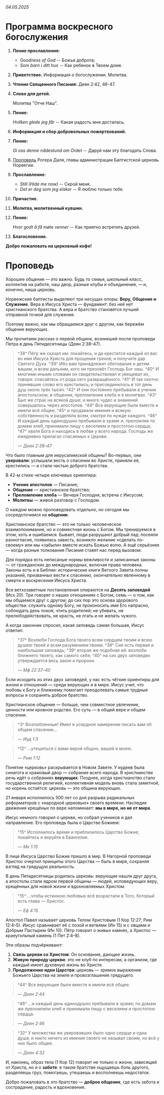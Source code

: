 *04.05.2025*

# Программа воскресного богослужения

1. **Пение прославления:**

    - *Goodness of God* -- Божья доброта;
    - *Som barn i ditt hus* -- Как ребенок в Твоем доме.

2. **Приветствие.** Информация о богослужении. Молитва.

3. **Чтение Священного Писания:** Деян 2:42, 46-47.

4. **Слово для детей.**

    Молитва "Отче Наш".

5. **Пение:**

    *Hvilken glede jeg får* -- Какая радость мне досталась.

6. **Информация и сбор добровольных пожертвований.**

7. **Пение:**

    *Gi oss denne nådestund om Ordet* -- Даруй нам эту благодать Слова.

8. [Проповедь](#проповедь) Рогера Даля, главы администрации Баптистской церковь Норвегии.

9. **Прославление:**

    - *Still (Hide me now)* -- Скрой меня.
    - *Det er deg som jeg elsker* -- Я люблю только тебя.

10. **Причастие.**
11. **Молитва, молитвенный кувшин.**
12. **Пение:**

    *Hvor godt å få møte venner* -- Как приятно встретить друзей.

13. **Благословение.**

**Добро пожаловать на церковный кофе!**


<!-- \newpage -->

# Проповедь

Хорошее общение — это важно.
Будь то семья, школьный класс, коллектив на работе, наш двор, разные клубы и объединения, — и, конечно, наша церковь.

Норвежские баптисты выделяют три несущих опоры: **Веру, Общение и Служение**.
Вера в Иисуса Христа — фундамент: без неё нет христианского братства.
А вера и братство становятся лучшей отправной точкой для служения.

Поэтому важно, как мы обращаемся друг с другом, как бережём общение верующих.

Мы прочитаем рассказ о первой общине, возникшей после проповеди Петра в день Пятидесятницы (Деян 2:38–47).

> ^38^ Пётр же сказал им: покайтесь, и да крестится каждый из вас во имя Иисуса Христа для прощения грехов; и получите дар Святого Духа.
> ^39^ Ибо вам принадлежит обетование и детям вашим, и всем дальним, кого ни призовёт Господь Бог наш.
> ^40^ И многими иными словами он свидетельствовал и увещевал их, говоря: спасайтесь от рода сего развращённого.
> ^41^ И так охотно принявшие слово его крестились; и присоединилось в тот день душ около трёх тысяч.
> ^42^ И они постоянно пребывали в учении апостольском, в общении, преломлении хлеба и в молитвах.
> ^43^ Был же страх на всякой душе; и много чудес и знамений совершалось через апостолов.
> ^44^ Все верующие были вместе и имели всё общее;
> ^45^ и продавали имения и всякую собственность и разделяли всем, смотря по нужде каждого.
> ^46^ И каждый день единодушно пребывали в храме и, преломляя по домам хлеб, принимали пищу с веселием и простотою сердца,
> ^47^ хваля Бога и находясь в любви у всего народа. Господь же ежедневно прилагал спасаемых к Церкви.
>
> — *Деян 2:38–47*

Что было главным для иерусалимской общины? Во-первых, они **уверовали**: услышали весть о спасении во Христе, приняли её, крестились — и стали частью доброго братства.

В 42-м стихе четыре ключевых ориентира:

* **Учение апостолов** — Писание;
* **Общение** — христианское братство;
* **Преломление хлеба** — Вечеря Господня, встреча с Иисусом;
* **Молитвы** — живой разговор с Господом.

О каждом можно проповедовать отдельно, но сегодня мы сосредоточимся на **общении**.

Христианское братство — это не только человеческое взаимопонимание, но и совместная жизнь с Богом. Мы тренируемся в этом, хоть и ошибаемся. Бывает, люди разрушают добрый лад: посеяли разногласие, появилась зависть, возникло желание «сделать по-своему» или мы «забыли» вместе искать Божью волю. А ещё серьёзнее — когда разные толкования Писания ставят нас перед вызовом.

Для порядка есть неписаные нормы вежливости и записанные законы — от гражданских до международных, включая права человека. Законы есть и в Библии: исторические книги Ветхого Завета полны указаний, призванных вести к спасению, окончательно явленному в смерти и воскресении Иисуса Христа.

Все ветхозаветные постановления опираются на **Десять заповедей** (Исх 20). Три говорят о наших отношениях с Богом, семь — о том, как мы общаемся друг с другом; до сих пор это основа здорового общества:
служить одному Богу, не произносить имя Его напрасно, соблюдать день покоя;
чтить родителей; не убивать, не прелюбодействовать, не красть, не лгать и не желать чужого.

А когда законник спросил, какая заповедь самая большая, Иисус ответил:

> ^37^ Возлюби Господа Бога твоего всем сердцем твоим и всею душею твоей и всем разумением твоим.
> ^38^ Сия есть первая и наибольшая заповедь;
> ^39^ вторая же подобная ей: возлюби ближнего твоего, как самого себя;
> ^40^ на сих двух заповедях утверждается весь закон и пророки.
>
> — *Мф 22:37–40*

Если исходить из этих двух заповедей, у нас есть чёткие ориентиры для жизни и отношений — среди верующих и в мире. Иисус учит, что любовь к Богу и ближнему помогает преодолевать самые трудные вопросы и сохранять доброе братство.

Христианское общение — больше, чем совместное увлечение, ценности или кровное родство. Его суть — в общей вере и общем спасении.

> ^3^ Возлюбленные! Имел я усердное намерение писать вам об общем спасении…
>
> — *Иуд 1:3*

> ^12^ …утешиться с вами верой общою, вашей и моею.
>
> — *Рим 1:12*

Понятие «церковь» раскрывается в Новом Завете. У иудеев была синагога и храмовый двор — собрание всего народа. В христианстве речь идёт о собраниях **верующих**. Позднее, когда христианство стало государственной религией, коллективная модель вновь стала заметной, но корень остаётся: церковь — это община верующих.

21 января исполнилось 500 лет со дня разрыва радикальных реформаторов с «народной церковью» своего времени. Наследие движения крещёных по вере напоминает: **мы в мире, но не от мира**.

Иисус немного говорил о церкви, но собрал учеников и дал направление. Его проповедь была о Царстве Божием:

> ^15^ Исполнилось время и приблизилось Царство Божие; покайтесь и веруйте в Евангелие.
>
> — *Мк 1:15*

В лице Иисуса Царство Божие пришло в мир. В Нагорной проповеди Христос очертил принципы этого Царства — быть в мире, сохраняя взгляд на грядущую реальность.

В день Пятидесятницы родилась церковь: верующие нашли друг друга, а апостолы стали ядром первой общины — людей, исповедующих веру, крещённых для новой жизни и вдохновляемых Христом.

> ^15^ …чтобы истинною любовью всё возрастали в Того, Который есть глава — Христос.
>
> — *Еф 4:15*

Апостол Павел называет церковь Телом Христовым (1 Кор 12:27; Рим 12:4–5). Иисус сравнивает её с лозой и ветвями (Ин 15) и с овцами и Добрым Пастырем (Ин 10). Пётр говорит о живых камнях, а Христос — краеугольный камень (1 Пет 2:4–8).

Эти образы подчёркивают:

1. **Связь церкви со Христом**: Он основание, дающее жизнь.
2. **Живую природу церкви**: это не клуб по интересам, а организм, где каждый имеет духовную жизнь во Христе.
3. **Продолжение идеи Царства**: церковь — зримое выражение Божьего Царства на земле и провозглашение грядущего.


> ^44^ Все верующие были вместе и имели всё общее.
>
> — *Деян 2:44*

> ^46^ …и каждый день единодушно пребывали в храме; по домам же преломляли хлеб и принимали пищу с веселием и простотою сердца.
>
> — *Деян 2:46*

> ^32^ У множества же уверовавших было одно сердце и одна душа; и никто ничего из имения своего не называл своим, но всё у них было общее.
>
> — *Деян 4:32*

И, наконец, образ тела (1 Кор 12) говорит не только о жизни, зависящей от Христа, но и о **заботе**: в таком братстве ощущаешь боль другого, разделяешь груз, помогаешь, утешаешь и восполняешь недостаток.

Добро пожаловать в это братство — **доброе общение**, где есть забота и сострадание, радость и вдохновение.

